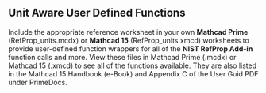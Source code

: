 ## Unit Aware User Defined Functions

Include the appropriate reference worksheet in your own **Mathcad Prime** (RefProp_units.mcdx) or **Mathcad 15** (RefProp_units.xmcd) worksheets to provide user-defined function wrappers for all of the **NIST RefProp Add-in** function calls and more.  View these files in Mathcad Prime (.mcdx) or Mathcad 15 (.xmcd) to see all of the functions available.  They are also listed in the Mathcad 15 Handbook (e-Book) and Appendix C of the User Guid PDF under PrimeDocs.